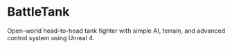 # BattleTank
Open-world head-to-head tank fighter with simple AI, terrain, and advanced control system using Unreal 4. 
